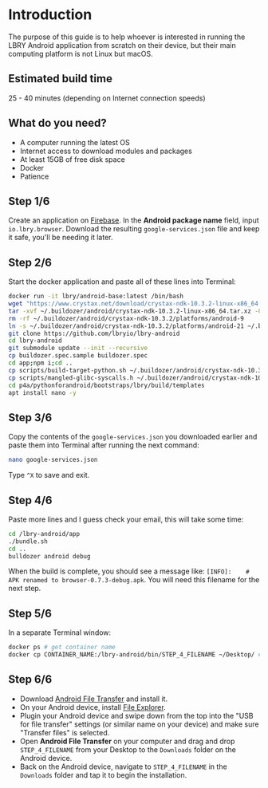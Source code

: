 # Introduction
The purpose of this guide is to help whoever is interested in running the LBRY Android application from scratch on their device, but their main computing platform is not Linux but macOS.

## Estimated build time
25 - 40 minutes (depending on Internet connection speeds)

## What do you need?
* A computer running the latest OS
* Internet access to download modules and packages
* At least 15GB of free disk space
* Docker
* Patience

## Step 1/6
Create an application on [Firebase](https://console.firebase.google.com). In the **Android package name** field, input `io.lbry.browser`. Download the resulting `google-services.json` file and keep it safe, you'll be needing it later.

## Step 2/6
Start the docker application and paste all of these lines into Terminal:

```bash
docker run -it lbry/android-base:latest /bin/bash
wget "https://www.crystax.net/download/crystax-ndk-10.3.2-linux-x86_64.tar.xz" -P ~/.buildozer/android/
tar -xvf ~/.buildozer/android/crystax-ndk-10.3.2-linux-x86_64.tar.xz -C ~/.buildozer/android/
rm -rf ~/.buildozer/android/crystax-ndk-10.3.2/platforms/android-9
ln -s ~/.buildozer/android/crystax-ndk-10.3.2/platforms/android-21 ~/.buildozer/android/crystax-ndk-10.3.2/platforms/android-9
git clone https://github.com/lbryio/lbry-android
cd lbry-android
git submodule update --init --recursive
cp buildozer.spec.sample buildozer.spec
cd app;npm i;cd ..
cp scripts/build-target-python.sh ~/.buildozer/android/crystax-ndk-10.3.2/build/tools/build-target-python.sh
cp scripts/mangled-glibc-syscalls.h ~/.buildozer/android/crystax-ndk-10.3.2/platforms/android-21/arch-arm/usr/include/crystax/bionic/libc/include/sys/mangled-glibc-syscalls.h
cd p4a/pythonforandroid/bootstraps/lbry/build/templates
apt install nano -y
```

## Step 3/6
Copy the contents of the `google-services.json` you downloaded earlier and paste them into Terminal after running the next command:

```bash
nano google-services.json
```

Type `^X` to save and exit.

## Step 4/6
Paste more lines and I guess check your email, this will take some time:

```bash
cd /lbry-android/app
./bundle.sh
cd ..
bulldozer android debug
```

When the build is complete, you should see a message like: `[INFO]:    # APK renamed to browser-0.7.3-debug.apk`. You will need this filename for the next step.

## Step 5/6
In a separate Terminal window:

```bash
docker ps # get container name
docker cp CONTAINER_NAME:/lbry-android/bin/STEP_4_FILENAME ~/Desktop/ # copies STEP_4_FILENAME to your Desktop
```

## Step 6/6
- Download [Android File Transfer](https://www.android.com/filetransfer) and install it.
- On your Android device, install [File Explorer](https://play.google.com/store/apps/details?id=com.mauriciotogneri.fileexplorer).
- Plugin your Android device and swipe down from the top into the "USB for file transfer" settings (or similar name on your device) and make sure "Transfer files" is selected.
- Open **Android File Transfer** on your computer and drag and drop `STEP_4_FILENAME` from your Desktop to the `Downloads` folder on the Android device.
- Back on the Android device, navigate to `STEP_4_FILENAME` in the `Downloads` folder and tap it to begin the installation.
